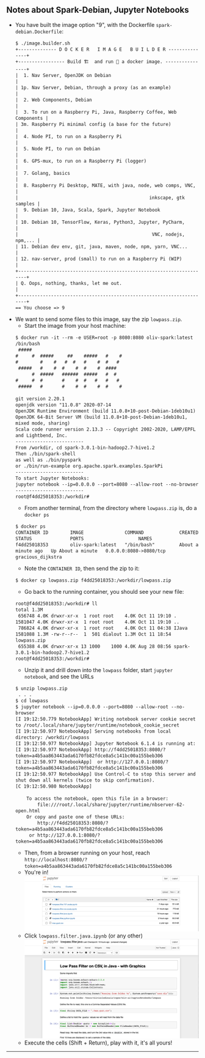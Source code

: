 ## Notes about Spark-Debian, Jupyter Notebooks

- You have built the image option "9", with the Dockerfile `spark-debian.Dockerfile`:
  ```
  $ ./image.builder.sh 
  +-------------- D O C K E R   I M A G E   B U I L D E R ---------------+
  +----------------- Build 🏗️  and run 🏃 a docker image. ----------------+
  |  1. Nav Server, OpenJDK on Debian                                    |
  | 1p. Nav Server, Debian, through a proxy (as an example)              |
  |  2. Web Components, Debian                                           |
  |  3. To run on a Raspberry Pi, Java, Raspberry Coffee, Web Components |
  | 3m. Raspberry Pi minimal config (a base for the future)              |
  |  4. Node PI, to run on a Raspberry Pi                                |
  |  5. Node PI, to run on Debian                                        |
  |  6. GPS-mux, to run on a Raspberry Pi (logger)                       |
  |  7. Golang, basics                                                   |
  |  8. Raspberry Pi Desktop, MATE, with java, node, web comps, VNC,     |
  |                                                inkscape, gtk samples |
  |  9. Debian 10, Java, Scala, Spark, Jupyter Notebook                  |
  | 10. Debian 10, TensorFlow, Keras, Python3, Jupyter, PyCharm,         |
  |                                                 VNC, nodejs, npm,... |
  | 11. Debian dev env, git, java, maven, node, npm, yarn, VNC...        |
  | 12. nav-server, prod (small) to run on a Raspberry Pi (WIP)          |
  +----------------------------------------------------------------------+
  | Q. Oops, nothing, thanks, let me out.                                |
  +----------------------------------------------------------------------+
  == You choose => 9
  ```
- We want to send some files to this image, say the zip `lowpass.zip`.
    - Start the image from your host machine:
    ```
    $ docker run -it --rm -e USER=root -p 8080:8080 oliv-spark:latest /bin/bash
     #####
    #     #  #####     ##    #####   #    #
    #        #    #   #  #   #    #  #   #
     #####   #    #  #    #  #    #  ####
          #  #####   ######  #####   #  #
    #     #  #       #    #  #   #   #   #
     #####   #       #    #  #    #  #    #
    
    git version 2.20.1
    openjdk version "11.0.8" 2020-07-14
    OpenJDK Runtime Environment (build 11.0.8+10-post-Debian-1deb10u1)
    OpenJDK 64-Bit Server VM (build 11.0.8+10-post-Debian-1deb10u1, mixed mode, sharing)
    Scala code runner version 2.13.3 -- Copyright 2002-2020, LAMP/EPFL and Lightbend, Inc.
    -------------------------
    From /workdir, cd spark-3.0.1-bin-hadoop2.7-hive1.2
    Then ./bin/spark-shell
    as well as ./bin/pyspark
    or ./bin/run-example org.apache.spark.examples.SparkPi
    -------------------------
    To start Jupyter Notebooks:
    jupyter notebook --ip=0.0.0.0 --port=8080 --allow-root --no-browser
    -------------------------
    root@f4dd25018353:/workdir# 
    ```  
    - From another terminal, from the directory where `lowpass.zip` is,
    do a `docker ps`
    ```
    $ docker ps
    CONTAINER ID        IMAGE               COMMAND             CREATED              STATUS              PORTS                    NAMES
    f4dd25018353        oliv-spark:latest   "/bin/bash"         About a minute ago   Up About a minute   0.0.0.0:8080->8080/tcp   gracious_dijkstra
    ```
    - Note the `CONTAINER ID`, then send the zip to it:
    ```
    $ docker cp lowpass.zip f4dd25018353:/workdir/lowpass.zip
    ```
    - Go back to the running container, you should see your new file:
    ```
    root@f4dd25018353:/workdir# ll
    total 1.3M
     656748 4.0K drwxr-xr-x  1 root root    4.0K Oct 11 19:10 .
    1581047 4.0K drwxr-xr-x  1 root root    4.0K Oct 11 19:10 ..
     786824 4.0K drwxr-xr-x  1 root root    4.0K Oct 11 04:38 IJava
    1581088 1.3M -rw-r--r--  1  501 dialout 1.3M Oct 11 18:54 lowpass.zip
     655388 4.0K drwxr-xr-x 13 1000    1000 4.0K Aug 28 08:56 spark-3.0.1-bin-hadoop2.7-hive1.2
    root@f4dd25018353:/workdir# 
    ```
    - Unzip it and drill down into the `lowpass` folder, start `jupyter notebook`, and see the URLs
    ```
    $ unzip lowpass.zip
     . . .
    $ cd lowpass
    $ jupyter notebook --ip=0.0.0.0 --port=8080 --allow-root --no-browser
    [I 19:12:50.779 NotebookApp] Writing notebook server cookie secret to /root/.local/share/jupyter/runtime/notebook_cookie_secret
    [I 19:12:50.977 NotebookApp] Serving notebooks from local directory: /workdir/lowpass
    [I 19:12:50.977 NotebookApp] Jupyter Notebook 6.1.4 is running at:
    [I 19:12:50.977 NotebookApp] http://f4dd25018353:8080/?token=a4b5aa863443ada6170fb82fdce8a5c141bc00a155beb306
    [I 19:12:50.977 NotebookApp]  or http://127.0.0.1:8080/?token=a4b5aa863443ada6170fb82fdce8a5c141bc00a155beb306
    [I 19:12:50.977 NotebookApp] Use Control-C to stop this server and shut down all kernels (twice to skip confirmation).
    [C 19:12:50.980 NotebookApp] 
        
        To access the notebook, open this file in a browser:
            file:///root/.local/share/jupyter/runtime/nbserver-62-open.html
        Or copy and paste one of these URLs:
            http://f4dd25018353:8080/?token=a4b5aa863443ada6170fb82fdce8a5c141bc00a155beb306
         or http://127.0.0.1:8080/?token=a4b5aa863443ada6170fb82fdce8a5c141bc00a155beb306
    ```
    - Then, from a browser running on your host, reach `http://localhost:8080/?token=a4b5aa863443ada6170fb82fdce8a5c141bc00a155beb306`
    - You're in!
    ![01](./Jupyter.01.png)
    - Click `lowpass.filter.java.ipynb` (or any other)
    ![02](./Jupyter.02.png)
    - Execute the cells (Shift + Return), play with it, it's all yours!

---
    